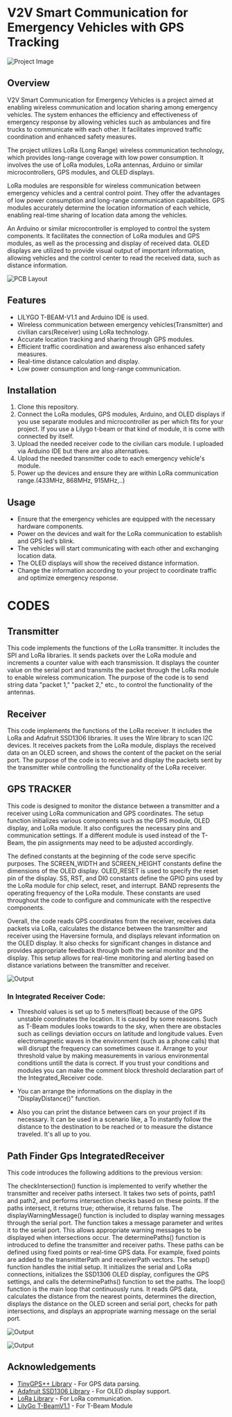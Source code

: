 # V2V Smart Communication for Emergency Vehicles with GPS Tracking

![Project Image](_project_image_1.jpg)

## Overview
V2V Smart Communication for Emergency Vehicles is a project aimed at enabling wireless communication and location sharing among emergency vehicles. The system enhances the efficiency and effectiveness of emergency response by allowing vehicles such as ambulances and fire trucks to communicate with each other. It facilitates improved traffic coordination and enhanced safety measures.

The project utilizes LoRa (Long Range) wireless communication technology, which provides long-range coverage with low power consumption. It involves the use of LoRa modules, LoRa antennas, Arduino or similar microcontrollers, GPS modules, and OLED displays.

LoRa modules are responsible for wireless communication between emergency vehicles and a central control point. They offer the advantages of low power consumption and long-range communication capabilities. GPS modules accurately determine the location information of each vehicle, enabling real-time sharing of location data among the vehicles.

An Arduino or similar microcontroller is employed to control the system components. It facilitates the connection of LoRa modules and GPS modules, as well as the processing and display of received data. OLED displays are utilized to provide visual output of important information, allowing vehicles and the control center to read the received data, such as distance information.

![PCB Layout](_project_image_3.jpg)

## Features
- LILYGO T-BEAM-V1.1 and Arduino IDE is used.
- Wireless communication between emergency vehicles(Transmitter) and civilian cars(Receiver) using LoRa technology.
- Accurate location tracking and sharing through GPS modules.
- Efficient traffic coordination and awareness also enhanced safety measures.
- Real-time distance calculation and display.
- Low power consumption and long-range communication.

## Installation
1. Clone this repository.
2. Connect the LoRa modules, GPS modules, Arduino, and OLED displays if you use separate modules and microcontroller as per which fits for your project. If you use a Lilygo t-beam or that kind of module, it is come with connected by itself.
3. Upload the needed receiver code to the civilian cars module. I uploaded via Arduino IDE but there are also alternatives.
4. Upload the needed transmitter code to each emergency vehicle's module.
5. Power up the devices and ensure they are within LoRa communication range.(433MHz, 868MHz, 915MHz,..)

## Usage
- Ensure that the emergency vehicles are equipped with the necessary hardware components.
- Power on the devices and wait for the LoRa communication to establish and GPS led's blink.
- The vehicles will start communicating with each other and exchanging location data.
- The OLED displays will show the received distance information.
- Change the information according to your project to coordinate traffic and optimize emergency response.

# CODES

## Transmitter
This code implements the functions of the LoRa transmitter. It includes the SPI and LoRa libraries. It sends packets over the LoRa module and increments a counter value with each transmission. It displays the counter value on the serial port and transmits the packet through the LoRa module to enable wireless communication. The purpose of the code is to send string data "packet 1," "packet 2," etc., to control the functionality of the antennas.

## Receiver
This code implements the functions of the LoRa receiver. It includes the LoRa and Adafruit SSD1306 libraries. It uses the Wire library to scan I2C devices. It receives packets from the LoRa module, displays the received data on an OLED screen, and shows the content of the packet on the serial port. The purpose of the code is to receive and display the packets sent by the transmitter while controlling the functionality of the LoRa receiver.

## GPS TRACKER
This code is designed to monitor the distance between a transmitter and a receiver using LoRa communication and GPS coordinates. The setup function initializes various components such as the GPS module, OLED display, and LoRa module. It also configures the necessary pins and communication settings. If a different module is used instead of the T-Beam, the pin assignments may need to be adjusted accordingly.

The defined constants at the beginning of the code serve specific purposes. The SCREEN_WIDTH and SCREEN_HEIGHT constants define the dimensions of the OLED display. OLED_RESET is used to specify the reset pin of the display. SS, RST, and DI0 constants define the GPIO pins used by the LoRa module for chip select, reset, and interrupt. BAND represents the operating frequency of the LoRa module. These constants are used throughout the code to configure and communicate with the respective components.

Overall, the code reads GPS coordinates from the receiver, receives data packets via LoRa, calculates the distance between the transmitter and receiver using the Haversine formula, and displays relevant information on the OLED display. It also checks for significant changes in distance and provides appropriate feedback through both the serial monitor and the display. This setup allows for real-time monitoring and alerting based on distance variations between the transmitter and receiver.


![Output](_project_image_2.jpg)

### In Integrated Receiver Code:
- Threshold values is set up to 5 meters(float) because of the GPS unstable coordinates the location. It is caused by some reasons. Such as T-Beam modules looks towards to the sky, when there are obstacles such as ceilings deviation occurs on latitude and longitude values. Even electromagnetic waves in the environment (such as a phone calls) that will disrupt the frequency can sometimes cause it. Arrange to your threshold value by making measurements in various environmental conditions untill the data is correct. If you trust your conditions and modules you can make the comment block threshold declaration part of the Integrated_Receiver code.

- You can arrange the informations on the display in the "DisplayDistance()" function.

- Also you can print the  distance between cars on your project if its necessary. It can be used in a scenario like, a 
To instantly follow the distance to the destination to be reached or to measure the distance traveled. It's all up to you.

## Path Finder Gps IntegratedReceiver
This code introduces the following additions to the previous version:

The checkIntersection() function is implemented to verify whether the transmitter and receiver paths intersect. It takes two sets of points, path1 and path2, and performs intersection checks based on these points. If the paths intersect, it returns true; otherwise, it returns false.
The displayWarningMessage() function is included to display warning messages through the serial port. The function takes a message parameter and writes it to the serial port. This allows appropriate warning messages to be displayed when intersections occur.
The determinePaths() function is introduced to define the transmitter and receiver paths. These paths can be defined using fixed points or real-time GPS data. For example, fixed points are added to the transmitterPath and receiverPath vectors.
The setup() function handles the initial setup. It initializes the serial and LoRa connections, initializes the SSD1306 OLED display, configures the GPS settings, and calls the determinePaths() function to set the paths.
The loop() function is the main loop that continuously runs. It reads GPS data, calculates the distance from the nearest points, determines the direction, displays the distance on the OLED screen and serial port, checks for path intersections, and displays an appropriate warning message on the serial port.

![Output](_project_image_1.jpg)

![Output](_project_image_6.jpg)


## Acknowledgements
- [TinyGPS++ Library](https://github.com/mikalhart/TinyGPSPlus) - For GPS data parsing.
- [Adafruit SSD1306 Library](https://github.com/adafruit/Adafruit_SSD1306) - For OLED display support.
- [LoRa Library](https://github.com/sandeepmistry/arduino-LoRa) - For LoRa communication.
- [LilyGo T-BeamV1.1](https://github.com/LilyGO/TTGO-T-Beam) - For T-Beam Module

